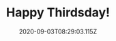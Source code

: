 ---
title: Happy Thirdsday!
date: "2020-09-03T08:29:03.115Z"
description: "In which it's the third on a Thursday! 🤣"
---
